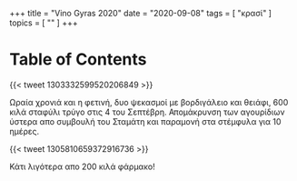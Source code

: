 +++
title = "Vino Gyras 2020"
date = "2020-09-08"
tags = [ "κρασί" ]
topics = [ "" ]
+++


# Table of Contents



{{< tweet 1303332599520206849 >}}

Ωραία χρονιά και η φετινή, δυο ψεκασμοί με βορδιγάλειο και θειάφι, 600 κιλά σταφύλι τρύγο στις 4 του Σεπτέβρη. Απομάκρυνση των αγουρίδιων ύστερα απο συμβουλή του Σταμάτη και παραμονή στα στέμφυλα για 10 ημέρες.

{{< tweet 1305810659372916736 >}}

Κάτι λιγότερα απο 200 κιλά φάρμακο!
